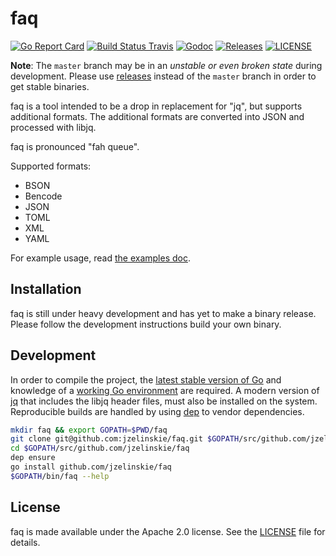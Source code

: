 # faq
[![Go Report Card](https://goreportcard.com/badge/github.com/jzelinskie/faq?style=flat-square)](https://goreportcard.com/report/github.com/jzelinskie/faq)
[![Build Status Travis](https://img.shields.io/travis/jzelinskie/faq.svg?style=flat-square&&branch=master)](https://travis-ci.org/jzelinskie/faq)
[![Godoc](http://img.shields.io/badge/go-documentation-blue.svg?style=flat-square)](https://godoc.org/github.com/jzelinskie/faq)
[![Releases](https://img.shields.io/github/release/jzelinskie/faq/all.svg?style=flat-square)](https://github.com/jzelinskie/faq/releases)
[![LICENSE](https://img.shields.io/github/license/jzelinskie/faq.svg?style=flat-square)](https://github.com/coreos/etcd/blob/master/LICENSE)

**Note**: The `master` branch may be in an *unstable or even broken state* during development. Please use [releases](https://github.com/jzelinskie/faq/releases) instead of the `master` branch in order to get stable binaries.

faq is a tool intended to be a drop in replacement for "jq", but supports additional formats.
The additional formats are converted into JSON and processed with libjq.

faq is pronounced "fah queue".

Supported formats:
- BSON
- Bencode
- JSON
- TOML
- XML
- YAML

For example usage, read [the examples doc].

[the examples doc]: /docs/examples.md

## Installation

faq is still under heavy development and has yet to make a binary release.
Please follow the development instructions build your own binary.

## Development

In order to compile the project, the [latest stable version of Go] and knowledge of a [working Go environment] are required.
A modern version of [jq] that includes the libjq header files, must also be installed on the system.
Reproducible builds are handled by using [dep] to vendor dependencies.

```sh
mkdir faq && export GOPATH=$PWD/faq
git clone git@github.com:jzelinskie/faq.git $GOPATH/src/github.com/jzelinskie/faq
cd $GOPATH/src/github.com/jzelinskie/faq
dep ensure
go install github.com/jzelinskie/faq
$GOPATH/bin/faq --help
```

[latest stable version of Go]: https://golang.org/dl
[working Go environment]: https://golang.org/doc/code.html
[jq]: https://stedolan.github.io/jq
[dep]: https://github.com/golang/dep

## License

faq is made available under the Apache 2.0 license.
See the [LICENSE](LICENSE) file for details.
